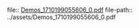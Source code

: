 file:: [Demos_1710199055606_0.pdf](../assets/Demos_1710199055606_0.pdf)
file-path:: ../assets/Demos_1710199055606_0.pdf
